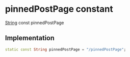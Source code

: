 


# pinnedPostPage constant







[String](https://api.flutter.dev/flutter/dart-core/String-class.html) const pinnedPostPage
  







## Implementation

```dart
static const String pinnedPostPage = "/pinnedPostPage";
```







